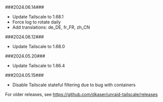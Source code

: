 ###2024.06.14###
- Update Tailscale to 1.68.1
- Force log to rotate daily
- Add translations: de_DE, fr_FR, zh_CN

###2024.06.12###
- Update Tailscale to 1.68.0

###2024.05.20###
- Update Tailscale to 1.66.4

###2024.05.15###
- Disable Tailscale stateful filtering due to bug with containers

For older releases, see https://github.com/dkaser/unraid-tailscale/releases